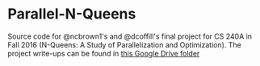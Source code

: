# Parallel-N-Queens

Source code for @ncbrown1's and @dcoffill's final project for CS 240A in Fall 2016 (N-Queens: A Study of Parallelization and Optimization). The project write-ups can be found in [this Google Drive folder](https://drive.google.com/drive/u/0/folders/0Bw6wzxmDosT6NDZYT0hDdUZRSXM)
